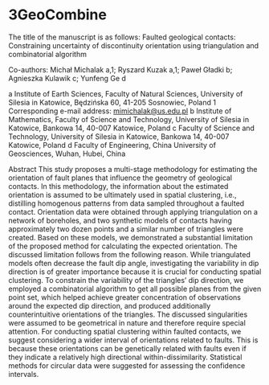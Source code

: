 # 3GeoCombine

The title of the manuscript is as follows: Faulted geological contacts: Constraining uncertainty of discontinuity orientation using triangulation and combinatorial algorithm

Co-authors: Michał Michalak a,1; Ryszard Kuzak a,1; Paweł Gładki b; Agnieszka Kulawik c; Yunfeng Ge d 

a Institute of Earth Sciences, Faculty of Natural Sciences, University of Silesia in Katowice,
Będzińska 60, 41-205 Sosnowiec, Poland
1 Corresponding e-mail address: mimichalak@us.edu.pl
b Institute of Mathematics, Faculty of Science and Technology, University of Silesia in Katowice,
Bankowa 14, 40-007 Katowice, Poland
c Faculty of Science and Technology, University of Silesia in Katowice,
Bankowa 14, 40-007 Katowice, Poland
d Faculty of Engineering, China University of Geosciences, Wuhan, Hubei, China

Abstract
This study proposes a multi-stage methodology for estimating the orientation of fault planes that influence the geometry of geological contacts. In this methodology, the information about the estimated orientation is assumed to be ultimately used in spatial clustering, i.e., distilling homogenous patterns from data sampled throughout a faulted contact. Orientation data were obtained through applying triangulation on a network of boreholes, and two synthetic models of contacts having approximately two dozen points and a similar number of triangles were created. Based on these models, we demonstrated a substantial limitation of the proposed method for calculating the expected orientation. The discussed limitation follows from the following reason. While triangulated models often decrease the fault dip angle, investigating the variability in dip direction is of greater importance because it is crucial for conducting spatial clustering. To constrain the variability of the triangles’ dip direction, we employed a combinatorial algorithm to get all possible planes from the given point set, which helped achieve greater concentration of observations around the expected dip direction, and produced additionally counterintuitive orientations of the triangles. The discussed singularities were assumed to be geometrical in nature and therefore require special attention. For conducting spatial clustering within faulted contacts, we suggest considering a wider interval of orientations related to faults. This is because these orientations can be genetically related with faults even if they indicate a relatively high directional within-dissimilarity. Statistical methods for circular data were suggested for assessing the confidence intervals.
